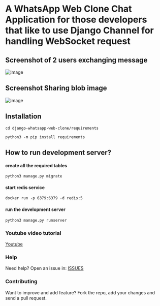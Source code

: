 # A WhatsApp Web Clone Chat Application for those developers that like to use Django Channel for handling WebSocket request


## Screenshot of 2 users exchanging message

![image](https://user-images.githubusercontent.com/3206118/91178093-3e144000-e717-11ea-9e3b-ef16b0c40ef0.png)


## Screenshot Sharing blob image
![image](https://user-images.githubusercontent.com/3206118/93725153-66407300-fbdf-11ea-9c6e-be0ddaab869d.png)



## Installation
```
cd django-whatsapp-web-clone/requirements

python3 -m pip install requirements

```

## How to run development server?

#### create all the required tables
```
python3 manage.py migrate
```

#### start redis service
```
docker run -p 6379:6379 -d redis:5
```

#### run the development server
```
python3 manage.py runserver
```

### Youtube video tutorial

[Youtube](youtu.be/zv7ra-xw1mu)


### Help

Need help? Open an issue in: [ISSUES](https://github.com/josnin/django-whatsapp-web-clone/issues)


### Contributing
Want to improve and add feature? Fork the repo, add your changes and send a pull request.



